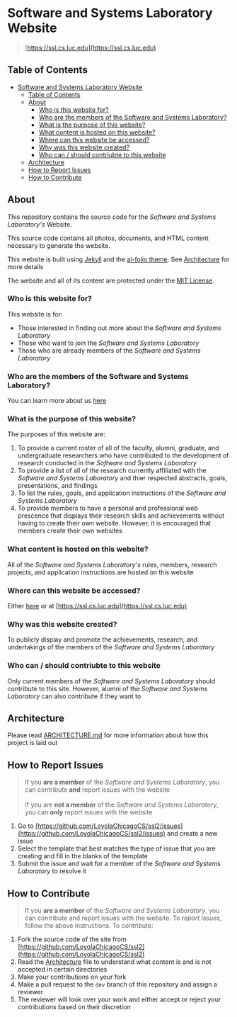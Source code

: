 # Software and Systems Laboratory Website

> [https://ssl.cs.luc.edu](https://ssl.cs.luc.edu)

## Table of Contents

- [Software and Systems Laboratory Website](#software-and-systems-laboratory-website)
  - [Table of Contents](#table-of-contents)
  - [About](#about)
    - [Who is this website for?](#who-is-this-website-for)
    - [Who are the members of the Software and Systems Laboratory?](#who-are-the-members-of-the-software-and-systems-laboratory)
    - [What is the purpose of this website?](#what-is-the-purpose-of-this-website)
    - [What content is hosted on this website?](#what-content-is-hosted-on-this-website)
    - [Where can this website be accessed?](#where-can-this-website-be-accessed)
    - [Why was this website created?](#why-was-this-website-created)
    - [Who can / should contriubte to this website](#who-can--should-contriubte-to-this-website)
  - [Architecture](#architecture)
  - [How to Report Issues](#how-to-report-issues)
  - [How to Contribute](#how-to-contribute)

## About

This repository contains the source code for the *Software and Systems Laboratory's* Website.

This source code contains all photos, documents, and HTML content necessary to generate the website.

This website is built using [Jekyll](https://jekyllrb.com/) and the [al-folio theme](https://github.com/alshedivat/al-folio). See [Architecture](#architecture) for more details

The website and all of its content are protected under the [MIT License](LICENSE).

### Who is this website for?

This website is for:

- Those interested in finding out more about the *Software and Systems Laboratory*
- Those who want to join the *Software and Systems Laboratory*
- Those who are already members of the *Software and Systems Laboratory*

### Who are the members of the Software and Systems Laboratory?

You can learn more about us [here](https://ssl.cs.luc.edu/team/)

### What is the purpose of this website?

The purposes of this website are:

1. To provide a current roster of all of the faculty, alumni, graduate, and undergraduate researchers who have contributed to the development of research conducted in the *Software and Systems Laboratory*
2. To provide a list of all of the research currently affiliated with the *Software and Systems Laboratory* and thier respected abstracts, goals, presentations, and findings
3. To list the rules, goals, and application instructions of the *Software and Systems Laboratory*
4. To provide members to have a personal and professional web prescence that displays their research skills and achievements without having to create their own website. However, it is encouraged that members create their own websites

### What content is hosted on this website?

All of the *Software and Systems Laboratory's* rules, members, research projects, and application instructions are hosted on this website

### Where can this website be accessed?

Either [here](https://ssl.cs.luc.edu) or at [https://ssl.cs.luc.edu](https://ssl.cs.luc.edu)

### Why was this website created?

To publicly display and promote the achievements, research, and undertakings of the members of the *Software and Systems Laboratory*

### Who can / should contriubte to this website

Only current members of the *Software and Systems Laboratory* should contribute to this site. However, alumni of the *Software and Systems Laboratory* can also contribute if they want to

## Architecture

Please read [ARCHITECTURE.md](ARCHITECTURE.md) for more information about how this project is laid out

## How to Report Issues

> If you **are a member** of the *Software and Systems Laboratory*, you can contribute **and** report issues with the website
> <br><br>
> If you are **not a member** of the *Software and Systems Laboratory*, you can **only** report issues with the website

1. Go to [https://github.com/LoyolaChicagoCS/ssl2/issues](https://github.com/LoyolaChicagoCS/ssl2/issues) and create a new issue
2. Select the template that best matches the type of issue that you are creating and fill in the blanks of the template
3. Submit the issue and wait for a member of the *Software and Systems Laboratory* to resolve it

## How to Contribute

> If you **are a member** of the *Software and Systems Laboratory*, you can contribute and report issues with the website. To *report issues*, follow the above instructions. To contribute:

1. Fork the source code of the site from [https://github.com/LoyolaChicagoCS/ssl2](https://github.com/LoyolaChicagoCS/ssl2)
2. Read the [Architecture](#architecture) file to understand what content is and is not accepted in certain directories
3. Make your contributions on your fork
4. Make a pull request to the `dev` branch of this repository and assign a reviewer
5. The reviewer will look over your work and either accept or reject your contributions based on their discretion
